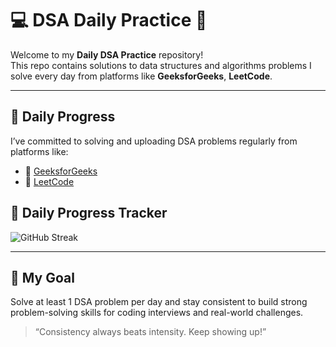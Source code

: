  # 💻 DSA Daily Practice 🚀 

Welcome to my **Daily DSA Practice** repository!  
This repo contains solutions to data structures and algorithms problems I solve every day from platforms like **GeeksforGeeks**, **LeetCode**.

---

## 📅 Daily Progress

I’ve committed to solving and uploading DSA problems regularly from platforms like:

- 💚 [GeeksforGeeks](https://www.geeksforgeeks.org/user/rmehtayl74/)
- 🧡 [LeetCode](https://leetcode.com/u/Riya_Mehta17/)

## 📅 Daily Progress Tracker

![GitHub Streak](https://streak-stats.demolab.com?user=rmehtayl74&theme=tokyonight&hide_border=true)

---

## 🎯 My Goal

Solve at least 1 DSA problem per day and stay consistent to build strong problem-solving skills for coding interviews and real-world challenges.

> “Consistency always beats intensity. Keep showing up!”



